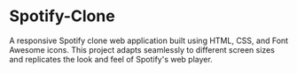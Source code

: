 # Spotify-Clone
A responsive Spotify clone web application built using HTML, CSS, and Font Awesome icons. This project adapts seamlessly to different screen sizes and replicates the look and feel of Spotify's web player.
